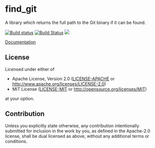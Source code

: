 # find_git

A library which returns the full path to the Git binary if it can be found.

[![Build status](https://ci.appveyor.com/api/projects/status/ghw5rs1xm21kq0yl/branch/master?svg=true)](https://ci.appveyor.com/project/Fraser999/find-git/branch/master)
[![Build Status](https://travis-ci.org/Fraser999/Find-Git.svg?branch=master)](https://travis-ci.org/Fraser999/Find-Git)
[![](http://meritbadge.herokuapp.com/find_git)](https://crates.io/crates/find_git)

[Documentation](http://fraser999.github.io/Find-Git)

## License

Licensed under either of

* Apache License, Version 2.0 ([LICENSE-APACHE](LICENSE-APACHE) or http://www.apache.org/licenses/LICENSE-2.0)
* MIT License ([LICENSE-MIT](LICENSE-MIT) or http://opensource.org/licenses/MIT)

at your option.

## Contribution

Unless you explicitly state otherwise, any contribution intentionally submitted for inclusion in the
work by you, as defined in the Apache-2.0 license, shall be dual licensed as above, without any
additional terms or conditions.
